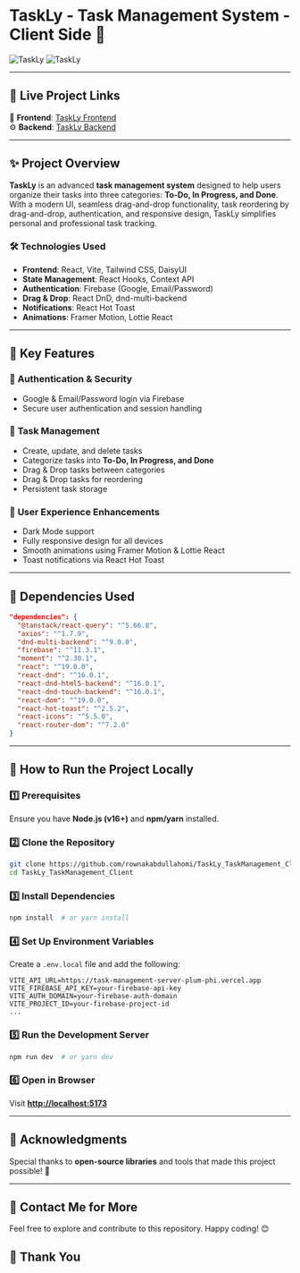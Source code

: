 # TaskLy - Task Management System - Client Side 🚀

![TaskLy](https://i.ibb.co.com/nsCRL060/taskly2.png)
![TaskLy](https://i.ibb.co.com/RpNYPfYL/taskly1.png)

---

## 🔗 Live Project Links  
🎨 **Frontend**: [TaskLy Frontend](https://task-management-ae3a9.web.app)  
⚙️ **Backend**: [TaskLy Backend](https://task-management-server-plum-phi.vercel.app)  

---

## ✨ Project Overview  

**TaskLy** is an advanced **task management system** designed to help users organize their tasks into three categories: **To-Do, In Progress, and Done**. With a modern UI, seamless drag-and-drop functionality, task reordering by drag-and-drop, authentication, and responsive design, TaskLy simplifies personal and professional task tracking.

### 🛠️ Technologies Used  
- **Frontend**: React, Vite, Tailwind CSS, DaisyUI  
- **State Management**: React Hooks, Context API  
- **Authentication**: Firebase (Google, Email/Password)  
- **Drag & Drop**: React DnD, dnd-multi-backend  
- **Notifications**: React Hot Toast  
- **Animations**: Framer Motion, Lottie React  

---

## 🌟 Key Features  

### 🔑 **Authentication & Security**  
- Google & Email/Password login via Firebase  
- Secure user authentication and session handling  

### 📌 **Task Management**  
- Create, update, and delete tasks  
- Categorize tasks into **To-Do, In Progress, and Done**  
- Drag & Drop tasks between categories
- Drag & Drop tasks for reordering
- Persistent task storage  

### 🎨 **User Experience Enhancements**  
- Dark Mode support  
- Fully responsive design for all devices  
- Smooth animations using Framer Motion & Lottie React  
- Toast notifications via React Hot Toast  

---

## 📜 Dependencies Used  

```json
"dependencies": {
  "@tanstack/react-query": "^5.66.8",
  "axios": "^1.7.9",
  "dnd-multi-backend": "^9.0.0",
  "firebase": "^11.3.1",
  "moment": "^2.30.1",
  "react": "^19.0.0",
  "react-dnd": "^16.0.1",
  "react-dnd-html5-backend": "^16.0.1",
  "react-dnd-touch-backend": "^16.0.1",
  "react-dom": "^19.0.0",
  "react-hot-toast": "^2.5.2",
  "react-icons": "^5.5.0",
  "react-router-dom": "^7.2.0"
}
```

---

## 🚀 How to Run the Project Locally  

### 1️⃣ Prerequisites  
Ensure you have **Node.js (v16+)** and **npm/yarn** installed.  

### 2️⃣ Clone the Repository  
```sh
git clone https://github.com/rownakabdullahomi/TaskLy_TaskManagement_Client.git
cd TaskLy_TaskManagement_Client
```

### 3️⃣ Install Dependencies  
```sh
npm install  # or yarn install
```

### 4️⃣ Set Up Environment Variables  
Create a `.env.local` file and add the following:  

```env
VITE_API_URL=https://task-management-server-plum-phi.vercel.app
VITE_FIREBASE_API_KEY=your-firebase-api-key
VITE_AUTH_DOMAIN=your-firebase-auth-domain
VITE_PROJECT_ID=your-firebase-project-id
...
```

### 5️⃣ Run the Development Server  
```sh
npm run dev  # or yarn dev
```

### 6️⃣ Open in Browser  
Visit **[http://localhost:5173](http://localhost:5173)**  

---

## 🙌 Acknowledgments  

Special thanks to **open-source libraries** and tools that made this project possible! 💜  

---

## 📧 Contact Me for More  

Feel free to explore and contribute to this repository. Happy coding! 😊  

## 🤝 Thank You

